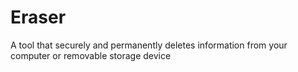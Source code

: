[Title]: # (Eraser)
[Order]: # (37)

# Eraser

A tool that securely and permanently deletes information from your computer or removable storage device